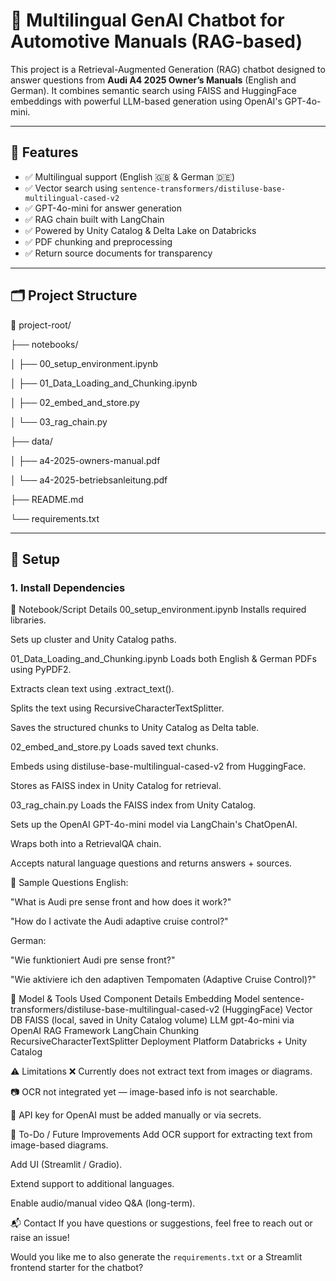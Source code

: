 # 📘 Multilingual GenAI Chatbot for Automotive Manuals (RAG-based)

This project is a Retrieval-Augmented Generation (RAG) chatbot designed to answer questions from **Audi A4 2025 Owner’s Manuals** (English and German). It combines semantic search using FAISS and HuggingFace embeddings with powerful LLM-based generation using OpenAI's GPT-4o-mini.

---

## 🚀 Features

- ✅ Multilingual support (English 🇬🇧 & German 🇩🇪)
- ✅ Vector search using `sentence-transformers/distiluse-base-multilingual-cased-v2`
- ✅ GPT-4o-mini for answer generation
- ✅ RAG chain built with LangChain
- ✅ Powered by Unity Catalog & Delta Lake on Databricks
- ✅ PDF chunking and preprocessing
- ✅ Return source documents for transparency

---

## 🗂 Project Structure

📁 project-root/

├── notebooks/

│ ├── 00_setup_environment.ipynb

│ ├── 01_Data_Loading_and_Chunking.ipynb

│ ├── 02_embed_and_store.py

│ └── 03_rag_chain.py

├── data/

│ ├── a4-2025-owners-manual.pdf

│ └── a4-2025-betriebsanleitung.pdf

├── README.md

└── requirements.txt


---

## 🔧 Setup

### 1. Install Dependencies


📄 Notebook/Script Details
00_setup_environment.ipynb
Installs required libraries.

Sets up cluster and Unity Catalog paths.

01_Data_Loading_and_Chunking.ipynb
Loads both English & German PDFs using PyPDF2.

Extracts clean text using .extract_text().

Splits the text using RecursiveCharacterTextSplitter.

Saves the structured chunks to Unity Catalog as Delta table.

02_embed_and_store.py
Loads saved text chunks.

Embeds using distiluse-base-multilingual-cased-v2 from HuggingFace.

Stores as FAISS index in Unity Catalog for retrieval.

03_rag_chain.py
Loads the FAISS index from Unity Catalog.

Sets up the OpenAI GPT-4o-mini model via LangChain's ChatOpenAI.

Wraps both into a RetrievalQA chain.

Accepts natural language questions and returns answers + sources.

💬 Sample Questions
English:

"What is Audi pre sense front and how does it work?"

"How do I activate the Audi adaptive cruise control?"

German:

"Wie funktioniert Audi pre sense front?"

"Wie aktiviere ich den adaptiven Tempomaten (Adaptive Cruise Control)?"

🧠 Model & Tools Used
Component	Details
Embedding Model	sentence-transformers/distiluse-base-multilingual-cased-v2 (HuggingFace)
Vector DB	FAISS (local, saved in Unity Catalog volume)
LLM	gpt-4o-mini via OpenAI
RAG Framework	LangChain
Chunking	RecursiveCharacterTextSplitter
Deployment Platform	Databricks + Unity Catalog

⚠️ Limitations
❌ Currently does not extract text from images or diagrams.

📷 OCR not integrated yet — image-based info is not searchable.

🔐 API key for OpenAI must be added manually or via secrets.

📌 To-Do / Future Improvements
 Add OCR support for extracting text from image-based diagrams.

 Add UI (Streamlit / Gradio).

 Extend support to additional languages.

 Enable audio/manual video Q&A (long-term).

📬 Contact
If you have questions or suggestions, feel free to reach out or raise an issue!


Would you like me to also generate the `requirements.txt` or a Streamlit frontend starter for the chatbot?


